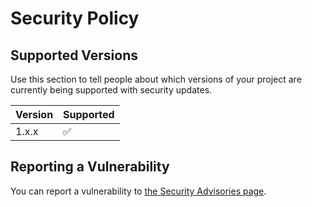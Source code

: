 # Security Policy

## Supported Versions

Use this section to tell people about which versions of your project are
currently being supported with security updates.

| Version | Supported          |
| ------- | ------------------ |
| 1.x.x   | :white_check_mark: |

## Reporting a Vulnerability

You can report a vulnerability to [the Security Advisories page](https://github.com/computate-org/smartabyar-smartvillage/security/advisories). 
